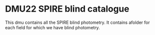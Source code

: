 # DMU22 SPIRE blind catalogue

This dmu contains all the SPIRE blind photometry. It contains  afolder for each field for which we have blind photometry.


